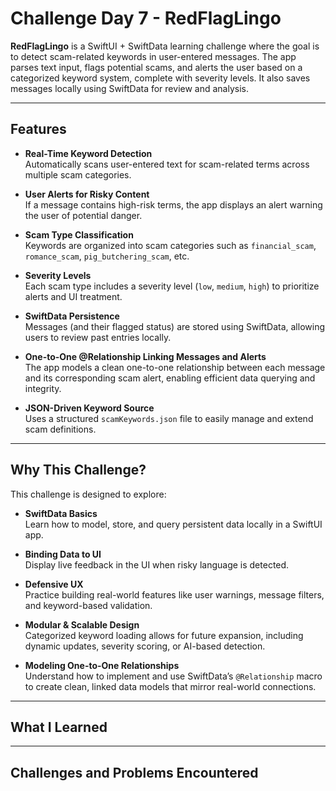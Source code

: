 # Challenge Day 7 - RedFlagLingo

**RedFlagLingo** is a SwiftUI + SwiftData learning challenge where the goal is to detect scam-related keywords in user-entered messages. The app parses text input, flags potential scams, and alerts the user based on a 
categorized keyword system, complete with severity levels. It also saves messages locally using SwiftData for review and analysis.

---
## Features

- **Real-Time Keyword Detection**  
  Automatically scans user-entered text for scam-related terms across multiple scam categories.

- **User Alerts for Risky Content**  
  If a message contains high-risk terms, the app displays an alert warning the user of potential danger.

- **Scam Type Classification**  
  Keywords are organized into scam categories such as `financial_scam`, `romance_scam`, `pig_butchering_scam`, etc.

- **Severity Levels**  
  Each scam type includes a severity level (`low`, `medium`, `high`) to prioritize alerts and UI treatment.

- **SwiftData Persistence**  
  Messages (and their flagged status) are stored using SwiftData, allowing users to review past entries locally.

- **One-to-One @Relationship Linking Messages and Alerts**  
  The app models a clean one-to-one relationship between each message and its corresponding scam alert, enabling efficient data querying and integrity.

- **JSON-Driven Keyword Source**  
  Uses a structured `scamKeywords.json` file to easily manage and extend scam definitions.

---

## Why This Challenge?

This challenge is designed to explore:

- **SwiftData Basics**  
  Learn how to model, store, and query persistent data locally in a SwiftUI app.

- **Binding Data to UI**  
  Display live feedback in the UI when risky language is detected.

- **Defensive UX**  
  Practice building real-world features like user warnings, message filters, and keyword-based validation.

- **Modular & Scalable Design**  
  Categorized keyword loading allows for future expansion, including dynamic updates, severity scoring, or AI-based detection.

- **Modeling One-to-One Relationships**  
  Understand how to implement and use SwiftData’s `@Relationship` macro to create clean, linked data models that mirror real-world connections.

---

## What I Learned

---

## Challenges and Problems Encountered
